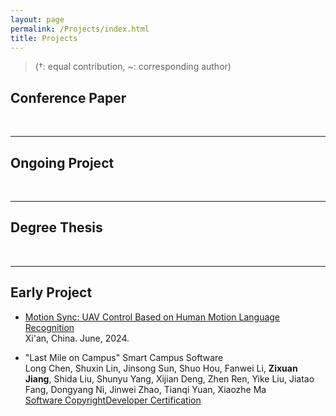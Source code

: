 ```yaml
---
layout: page
permalink: /Projects/index.html
title: Projects
---
```


> (†: equal contribution, ~: corresponding author)

## Conference Paper

  <br>

---

## Ongoing Project

<br>

---

## Degree Thesis

  <br>

---

## Early Project

- [Motion Sync: UAV Control Based on Human Motion Language Recognition](https://github.com/Andrew0425/file/UAV_control.pdf)<br>Xi'an, China. June, 2024.

- "Last Mile on Campus" Smart Campus Software<br>Long Chen, Shuxin Lin, Jinsong Sun, Shuo Hou, Fanwei Li, **Zixuan Jiang**, Shida Liu, Shunyu Yang, Xijian Deng, Zhen Ren, Yike Liu, Jiatao Fang, Dongyang Ni, Jinwei Zhao, Tianqi Yuan, Xiaozhe Ma<br>[Software Copyright](https://github.com/Andrew0425/file/SC1.pdf)[Developer Certification](https://github.com/Andrew0425/file/DC1.pdf)

  <br>
